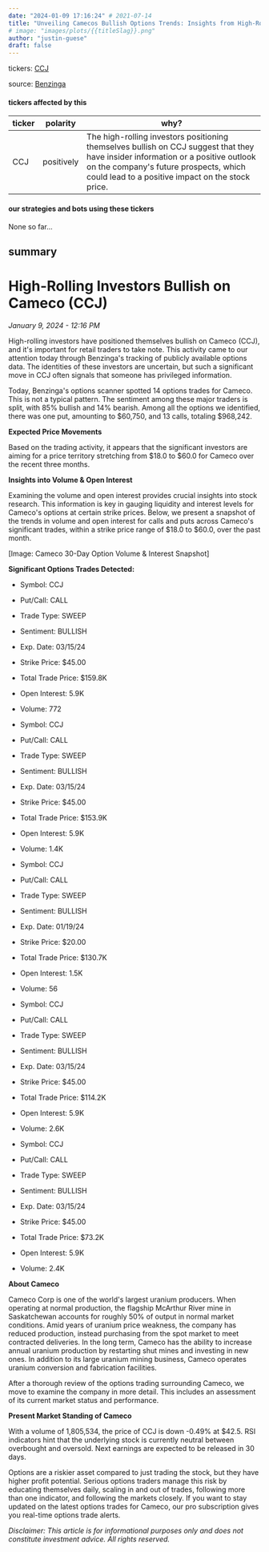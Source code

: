 ```yaml
---
date: "2024-01-09 17:16:24" # 2021-07-14
title: "Unveiling Camecos Bullish Options Trends: Insights from High-Rolling Investors"
# image: "images/plots/{{titleSlag}}.png"
author: "justin-guese"
draft: false
---
```

tickers: <a href='https://finance.yahoo.com/quote/CCJ' target='_blank'>CCJ</a> 

source: <a href='https://www.benzinga.com/markets/options/24/01/36561453/behind-the-scenes-of-camecos-latest-options-trends' target='_blank'>Benzinga</a>

#### tickers affected by this

| ticker | polarity | why? |
|------------|------------|------------|
| CCJ | positively | The high-rolling investors positioning themselves bullish on CCJ suggest that they have insider information or a positive outlook on the company's future prospects, which could lead to a positive impact on the stock price. |



#### our strategies and bots using these tickers

None so far...

## summary

# High-Rolling Investors Bullish on Cameco (CCJ)

*January 9, 2024 - 12:16 PM*

High-rolling investors have positioned themselves bullish on Cameco (CCJ), and it's important for retail traders to take note. This activity came to our attention today through Benzinga's tracking of publicly available options data. The identities of these investors are uncertain, but such a significant move in CCJ often signals that someone has privileged information.

Today, Benzinga's options scanner spotted 14 options trades for Cameco. This is not a typical pattern. The sentiment among these major traders is split, with 85% bullish and 14% bearish. Among all the options we identified, there was one put, amounting to $60,750, and 13 calls, totaling $968,242.

**Expected Price Movements**

Based on the trading activity, it appears that the significant investors are aiming for a price territory stretching from $18.0 to $60.0 for Cameco over the recent three months.

**Insights into Volume & Open Interest**

Examining the volume and open interest provides crucial insights into stock research. This information is key in gauging liquidity and interest levels for Cameco's options at certain strike prices. Below, we present a snapshot of the trends in volume and open interest for calls and puts across Cameco's significant trades, within a strike price range of $18.0 to $60.0, over the past month.

[Image: Cameco 30-Day Option Volume & Interest Snapshot]

**Significant Options Trades Detected:**

- Symbol: CCJ
- Put/Call: CALL
- Trade Type: SWEEP
- Sentiment: BULLISH
- Exp. Date: 03/15/24
- Strike Price: $45.00
- Total Trade Price: $159.8K
- Open Interest: 5.9K
- Volume: 772

- Symbol: CCJ
- Put/Call: CALL
- Trade Type: SWEEP
- Sentiment: BULLISH
- Exp. Date: 03/15/24
- Strike Price: $45.00
- Total Trade Price: $153.9K
- Open Interest: 5.9K
- Volume: 1.4K

- Symbol: CCJ
- Put/Call: CALL
- Trade Type: SWEEP
- Sentiment: BULLISH
- Exp. Date: 01/19/24
- Strike Price: $20.00
- Total Trade Price: $130.7K
- Open Interest: 1.5K
- Volume: 56

- Symbol: CCJ
- Put/Call: CALL
- Trade Type: SWEEP
- Sentiment: BULLISH
- Exp. Date: 03/15/24
- Strike Price: $45.00
- Total Trade Price: $114.2K
- Open Interest: 5.9K
- Volume: 2.6K

- Symbol: CCJ
- Put/Call: CALL
- Trade Type: SWEEP
- Sentiment: BULLISH
- Exp. Date: 03/15/24
- Strike Price: $45.00
- Total Trade Price: $73.2K
- Open Interest: 5.9K
- Volume: 2.4K

**About Cameco**

Cameco Corp is one of the world's largest uranium producers. When operating at normal production, the flagship McArthur River mine in Saskatchewan accounts for roughly 50% of output in normal market conditions. Amid years of uranium price weakness, the company has reduced production, instead purchasing from the spot market to meet contracted deliveries. In the long term, Cameco has the ability to increase annual uranium production by restarting shut mines and investing in new ones. In addition to its large uranium mining business, Cameco operates uranium conversion and fabrication facilities.

After a thorough review of the options trading surrounding Cameco, we move to examine the company in more detail. This includes an assessment of its current market status and performance.

**Present Market Standing of Cameco**

With a volume of 1,805,534, the price of CCJ is down -0.49% at $42.5. RSI indicators hint that the underlying stock is currently neutral between overbought and oversold. Next earnings are expected to be released in 30 days.

Options are a riskier asset compared to just trading the stock, but they have higher profit potential. Serious options traders manage this risk by educating themselves daily, scaling in and out of trades, following more than one indicator, and following the markets closely. If you want to stay updated on the latest options trades for Cameco, our pro subscription gives you real-time options trade alerts.

*Disclaimer: This article is for informational purposes only and does not constitute investment advice. All rights reserved.*